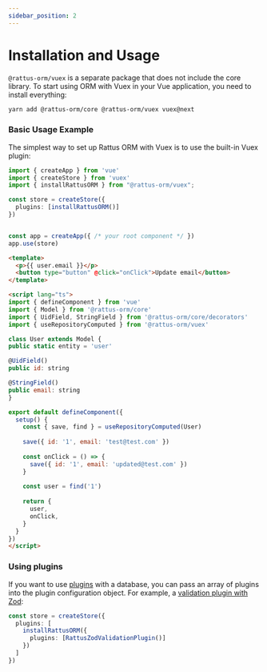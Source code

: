 ```yaml
---
sidebar_position: 2
---
```


# Installation and Usage

`@rattus-orm/vuex` is a separate package that does not include the core library. To start
using ORM with Vuex in your Vue application, you need to install everything:
```bash
yarn add @rattus-orm/core @rattus-orm/vuex vuex@next
```

### Basic Usage Example
The simplest way to set up Rattus ORM with Vuex is to use the built-in Vuex plugin:

```typescript title="main.ts"
import { createApp } from 'vue'
import { createStore } from 'vuex'
import { installRattusORM } from "@rattus-orm/vuex";

const store = createStore({ 
  plugins: [installRattusORM()]
})


const app = createApp({ /* your root component */ })
app.use(store)
```

```html title="App.vue"
<template>
  <p>{{ user.email }}</p>
  <button type="button" @click="onClick">Update email</button>
</template>

<script lang="ts">
import { defineComponent } from 'vue'
import { Model } from '@rattus-orm/core'
import { UidField, StringField } from '@rattus-orm/core/decorators'
import { useRepositoryComputed } from '@rattus-orm/vuex'

class User extends Model {
public static entity = 'user'

@UidField()
public id: string

@StringField()
public email: string
}

export default defineComponent({
  setup() {
    const { save, find } = useRepositoryComputed(User)
    
    save({ id: '1', email: 'test@test.com' })
    
    const onClick = () => {
      save({ id: '1', email: 'updated@test.com' })
    }
    
    const user = find('1')
    
    return {
      user,
      onClick,
    }
  }
})
</script>
```

### Using plugins

If you want to use [plugins](/docs/docs-core/plugins) with a database, you can 
pass an array of plugins into the plugin configuration 
object. For example, a [validation plugin with Zod](/docs/category/zod-validate):
```typescript
const store = createStore({ 
  plugins: [
    installRattusORM({
      plugins: [RattusZodValidationPlugin()]
    })
  ]
})
```
